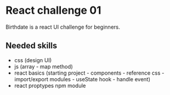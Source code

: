 # React challenge 01

Birthdate is a react UI challenge for beginners.

## Needed skills

- css (design UI)
- js (array - map method)
- react basics (starting project - components - reference css - import/export modules - useState hook - handle event)
- react proptypes npm module